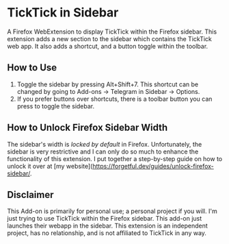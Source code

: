 <!-- <h1 align=center><img src="/icons/48x48.png"> Telegram in Sidebar</h1> -->

# TickTick in Sidebar

<!-- <p align=center>
<img alt="Mozilla Add-on" src="https://img.shields.io/amo/v/%7B298b10ce-2211-47d0-aad6-107b8a733fc5%7D?style=for-the-badge">
<img src="https://img.shields.io/amo/rating/%7B14390478-b41b-4e29-8307-8a3c714f7783%7D?style=for-the-badge" />
<img src="https://img.shields.io/amo/dw/%7B14390478-b41b-4e29-8307-8a3c714f7783%7D?style=for-the-badge" />
<img src="https://img.shields.io/amo/users/%7B14390478-b41b-4e29-8307-8a3c714f7783%7D?style=for-the-badge" />
<img src="https://img.shields.io/github/license/datastring/firefox-telegram-in-sidebar?style=for-the-badge" />
</p> -->

A Firefox WebExtension to display TickTick within the Firefox sidebar. This extension adds a new section to the sidebar which contains the TickTick web app. It also adds a shortcut, and a button toggle within the toolbar.

## How to Use

1. Toggle the sidebar by pressing Alt+Shift+7. This shortcut can be changed by going to Add-ons -> Telegram in Sidebar -> Options.
2. If you prefer buttons over shortcuts, there is a toolbar button you can press to toggle the sidebar.

## How to Unlock Firefox Sidebar Width

The sidebar's width is *locked by default* in Firefox. Unfortunately, the sidebar is very restrictive and I can only do so much to enhance the functionality of this extension. I put together a step-by-step guide on how to unlock it over at [my website](https://forgetful.dev/guides/unlock-firefox-sidebar/.

## Disclaimer

This Add-on is primarily for personal use; a personal project if you will. I'm just trying to use TickTick within the Firefox sidebar. This add-on just launches their webapp in the sidebar. This extension is an independent project, has no relationship, and is not affiliated to TickTick in any way.
